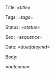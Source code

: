<?nextrec?>
<?output "../=$title$=.md"?>
Title:  =$title$=

Tags:   =$tags$=

Status: =$status$=

Seq:    =$sequence$=

Date:   =$duedateymd$=

Body:

=$outcome$=
<?loop?>
